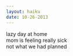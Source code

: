 ```yaml
---
layout: haiku
date: 10-26-2013
---
```


lazy day at home<br>
mom is feeling really sick<br>
not what we had planned
